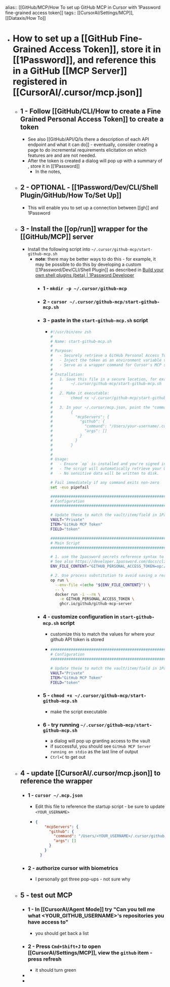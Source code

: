 alias:: [[GitHub/MCP/How To set up GitHub MCP in Cursor with 1Password fine-grained access token]]
tags:: [[CursorAI/Settings/MCP]], [[Diataxis/How To]]

- # How to set up a [[GitHub Fine-Grained Access Token]], store it in [[1Password]], and reference this in a GitHub [[MCP Server]] registered in [[CursorAI/.cursor/mcp.json]]
	- ## 1 - Follow [[GitHub/CLI/How to create a Fine Grained Personal Access Token]] to create a token
		- See also [[GitHub/API/Q/Is there a description of each API endpoint and what it can do]] - eventually, consider creating a page to do incremental requirements elicitation on which features are and are not needed.
		- After the token is created a dialog will pop up with a summary of , store it in [[1Password]]
			- In the notes,
	- ## 2 - OPTIONAL - [[1Password/Dev/CLI/Shell Plugin/GitHub/How To/Set Up]]
		- This will enable you to set up a connection between [[gh]] and 1Password
	- ## 3 - Install the [[op/run]] wrapper for the [[GitHub/MCP]] server
		- Install the following script into `~/.cursor/github-mcp/start-github-mcp.sh`
			- **note**: there may be better ways to do this - for example, it may be possible to do this by developing a custom [[1Password/Dev/CLI/Shell Plugin]] as described in [Build your own shell plugins (beta) | 1Password Developer](https://developer.1password.com/docs/cli/shell-plugins/contribute/)
				- ### 1 - `mkdir -p ~/.cursor/github-mcp`
				- ### 2 - `cursor ~/.cursor/github-mcp/start-github-mcp.sh`
				- ### 3 - paste in the `start-github-mcp.sh` script
					- ```zsh
					  #!/usr/bin/env zsh
					  #
					  # Name: start-github-mcp.sh
					  #
					  # Purpose:
					  #   - Securely retrieve a GitHub Personal Access Token (PAT) from 1Password
					  #   - Inject the token as an environment variable to Docker via `op run`
					  #   - Serve as a wrapper command for Cursor's MCP server configuration
					  #
					  # Installation:
					  #   1. Save this file in a secure location, for example:
					  #        ~/.cursor/github-mcp/start-github-mcp.sh
					  #
					  #   2. Make it executable:
					  #        chmod +x ~/.cursor/github-mcp/start-github-mcp.sh
					  #
					  #   3. In your ~/.cursor/mcp.json, point the "command" to this script. For example:
					  #        {
					  #          "mcpServers": {
					  #            "github": {
					  #              "command": "/Users/your-username/.cursor/github-mcp/start-github-mcp.sh",
					  #              "args": []
					  #            }
					  #          }
					  #        }
					  #
					  #
					  # Usage:
					  #   - Ensure `op` is installed and you're signed in to 1Password via the CLI.
					  #   - The script will automatically retrieve your GitHub PAT at runtime.
					  #   - No sensitive data will be written to disk.
					  
					  # Fail immediately if any command exits non-zero
					  set -euo pipefail
					  
					  ################################################################################
					  # Configuration
					  ################################################################################
					  
					  # Update these to match the vault/item/field in 1Password
					  VAULT="Private"
					  ITEM="GitHub MCP Token"
					  FIELD="token"
					  
					  ################################################################################
					  # Main Script
					  ################################################################################
					  
					  # 1. use the 1password secrets reference syntax to get the token
					  # See also https://developer.1password.com/docs/cli/secret-reference-syntax/#:~:text=To%20get%20a%20secret%20reference,reference%20from%20the%20JSON%20output.
					  ENV_FILE_CONTENT="GITHUB_PERSONAL_ACCESS_TOKEN=op://${VAULT}/${ITEM}/${FIELD}"
					  
					  # 2. Use process substitution to avoid saving a real .env file to disk
					  op run \
					    --env-file <(echo "${ENV_FILE_CONTENT}") \
					    -- \
					    docker run -i --rm \
					      -e GITHUB_PERSONAL_ACCESS_TOKEN \
					      ghcr.io/github/github-mcp-server
					  ```
				- ### 4 - customize configuration in `start-github-mcp.sh` script
					- customize this to match the values for where your github API token is stored
					- ```zsh
					  ################################################################################
					  # Configuration
					  ################################################################################
					  
					  # Update these to match the vault/item/field in 1Password
					  VAULT="Private"
					  ITEM="GitHub MCP Token"
					  FIELD="token"
					  ```
				- ### 5 - `chmod +x ~/.cursor/github-mcp/start-github-mcp.sh`
					- make the script executable
				- ### 6 - try running `~/.cursor/github-mcp/start-github-mcp.sh`
					- a dialog will pop up granting access to the vault
					- if successful, you should see `GitHub MCP Server running on stdio` as the last line of output
					- `Ctrl+C` to get out
	- ## 4 - update [[CursorAI/.cursor/mcp.json]] to reference the wrapper
		- ### 1 - `cursor ~/.mcp.json`
			- Edit this file to reference the startup script - be sure to update `<YOUR_USERNAME>`
			- ```json
			  {
			      "mcpServers": {
			        "github": {
			          "command": "/Users/<YOUR_USERNAME>/.cursor/github-mcp/start-github-mcp.sh",
			          "args": []
			        }
			      }
			    }
			  ```
		- ### 2 - authorize cursor with biometrics
			- I personally got three pop-ups - not sure why
	- ## 5 - test out MCP
		- ### 1 - In [[CursorAI/Agent Mode]] try "Can you tell me what <YOUR_GITHUB_USERNAME>'s repositories you have access to"
			- you should get back a list
		- ### 2 - Press `Cmd+Shift+J` to open [[CursorAI/Settings/MCP]], view the `github` item - press refresh
			- it should turn green
		-
		-